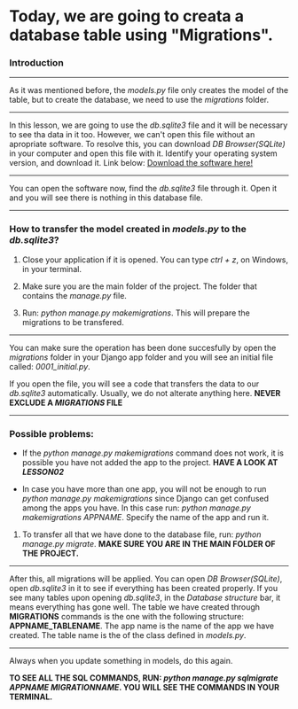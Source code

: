 # Today, we are going to creata a database table using "Migrations".

### Introduction

***

As it was mentioned before, the _models.py_ file only creates the model of the table, but to create the database, we need to use the _migrations_ folder.

***

In this lesson, we are going to use the _db.sqlite3_ file and it will be necessary to see tha data in it too. However, we can't open this file without an apropriate software. To resolve this, you can download _DB Browser(SQLite)_ in your computer and open this file with it. Identify your operating system version, and download it. Link below:
[Download the software here!](https://sqlitebrowser.org/dl/)

***

You can open the software now, find the _db.sqlite3_ file through it. Open it and you will see there is nothing in this database file.

***

### How to transfer the model created in _models.py_ to the _db.sqlite3_?

1. Close your application if it is opened. You can type _ctrl + z_, on Windows, in your terminal.

1. Make sure you are the main folder of the project. The folder that contains the _manage.py_ file.

1. Run: _python manage.py makemigrations_. This will prepare the migrations to be transfered.

***

You can make sure the operation has been done succesfully by open the _migrations_ folder in your Django app folder and you will see an initial file called: *0001_initial.py*.

If you open the file, you will see a code that transfers the data to our _db.sqlite3_ automatically. Usually, we do not alterate anything here. **NEVER EXCLUDE A _MIGRATIONS_ FILE**

***

### Possible problems:

* If the _python manage.py makemigrations_ command does not work, it is possible you have not added the app to the project. **HAVE A LOOK AT _LESSON02_**

* In case you have more than one app, you will not be enough to run _python manage.py makemigrations_ since Django can get confused among the apps you have. In this case run:  _python manage.py makemigrations APPNAME_. Specify the name of the app and run it.

1. To transfer all that we have done to the database file, run: _python manage.py migrate_. **MAKE SURE YOU ARE IN THE MAIN FOLDER OF THE PROJECT.**

***

After this, all migrations will be applied. You can open _DB Browser(SQLite)_, open _db.sqlite3_ in it to see if everything has been created properly. If you see many tables upon opening _db.sqlite3_, in the _Database structure_ bar, it means everything has gone well. The table we have created through **MIGRATIONS** commands is the one with the following structure: **APPNAME_TABLENAME**. The app name is the name of the app we have created. The table name is the of the class defined in _models.py_.

*** 
Always when you update something in models, do this again.

**TO SEE ALL THE SQL COMMANDS, RUN: _python manage.py sqlmigrate APPNAME MIGRATIONNAME_. YOU WILL SEE THE COMMANDS IN YOUR TERMINAL.**